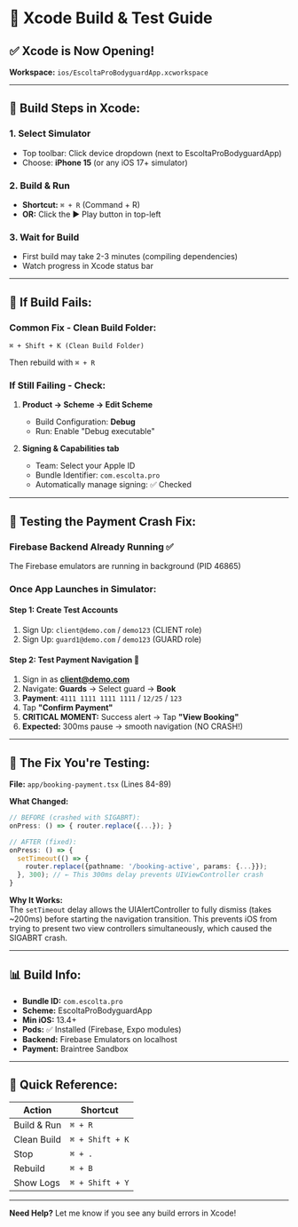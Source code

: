 # 🍎 Xcode Build & Test Guide

## ✅ Xcode is Now Opening!

**Workspace:** `ios/EscoltaProBodyguardApp.xcworkspace`

---

## 📱 Build Steps in Xcode:

### 1. **Select Simulator**
- Top toolbar: Click device dropdown (next to EscoltaProBodyguardApp)
- Choose: **iPhone 15** (or any iOS 17+ simulator)

### 2. **Build & Run**
- **Shortcut:** `⌘ + R` (Command + R)
- **OR:** Click the ▶️ Play button in top-left

### 3. **Wait for Build**
- First build may take 2-3 minutes (compiling dependencies)
- Watch progress in Xcode status bar

---

## 🔧 If Build Fails:

### Common Fix - Clean Build Folder:
```
⌘ + Shift + K (Clean Build Folder)
```
Then rebuild with `⌘ + R`

### If Still Failing - Check:
1. **Product → Scheme → Edit Scheme**
   - Build Configuration: **Debug**
   - Run: Enable "Debug executable"

2. **Signing & Capabilities tab**
   - Team: Select your Apple ID
   - Bundle Identifier: `com.escolta.pro`
   - Automatically manage signing: ✅ Checked

---

## 🧪 Testing the Payment Crash Fix:

### **Firebase Backend Already Running** ✅
The Firebase emulators are running in background (PID 46865)

### **Once App Launches in Simulator:**

#### **Step 1: Create Test Accounts**
1. Sign Up: `client@demo.com` / `demo123` (CLIENT role)
2. Sign Up: `guard1@demo.com` / `demo123` (GUARD role)

#### **Step 2: Test Payment Navigation** 🎯
1. Sign in as **client@demo.com**
2. Navigate: **Guards** → Select guard → **Book**
3. **Payment**: `4111 1111 1111 1111` / `12/25` / `123`
4. Tap **"Confirm Payment"**
5. **CRITICAL MOMENT:** Success alert → Tap **"View Booking"**
6. **Expected:** 300ms pause → smooth navigation (NO CRASH!)

---

## 🐛 The Fix You're Testing:

**File:** `app/booking-payment.tsx` (Lines 84-89)

**What Changed:**
```typescript
// BEFORE (crashed with SIGABRT):
onPress: () => { router.replace({...}); }

// AFTER (fixed):
onPress: () => {
  setTimeout(() => {
    router.replace({pathname: '/booking-active', params: {...}});
  }, 300); // ← This 300ms delay prevents UIViewController crash
}
```

**Why It Works:**  
The `setTimeout` delay allows the UIAlertController to fully dismiss (takes ~200ms) before starting the navigation transition. This prevents iOS from trying to present two view controllers simultaneously, which caused the SIGABRT crash.

---

## 📊 Build Info:

- **Bundle ID:** `com.escolta.pro`
- **Scheme:** EscoltaProBodyguardApp
- **Min iOS:** 13.4+
- **Pods:** ✅ Installed (Firebase, Expo modules)
- **Backend:** Firebase Emulators on localhost
- **Payment:** Braintree Sandbox

---

## 🚀 Quick Reference:

| Action | Shortcut |
|--------|----------|
| Build & Run | `⌘ + R` |
| Clean Build | `⌘ + Shift + K` |
| Stop | `⌘ + .` |
| Rebuild | `⌘ + B` |
| Show Logs | `⌘ + Shift + Y` |

---

**Need Help?** Let me know if you see any build errors in Xcode!
